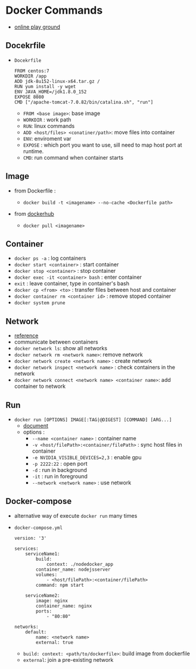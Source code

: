 # Docker Commands

- [online play ground](https://labs.play-with-docker.com/)

## Docekrfile

- `Docekrfile`
    ```
    FROM centos:7
    WORKDIR /app
    ADD jdk-8u152-linux-x64.tar.gz /
    RUN yum install -y wget
    ENV JAVA_HOME=/jdk1.8.0_152
    EXPOSE 8080
    CMD ["/apache-tomcat-7.0.82/bin/catalina.sh", "run"]
    ```

    - `FROM <base image>`: base image
    - `WORKDIR` : work path
    - `RUN`: linux commands
    - `ADD <host/files> <conatiner/path>`: move files into container
    - `ENV`: enviroment var
    - `EXPOSE` : which port you want to use, sill need to map host port at runtime.
    - `CMD`: run command when container starts

## Image 

- from Dockerfile :

    - `docker build -t <imagename> --no-cache <Dockerfile path>`

- from [dockerhub](https://hub.docker.com/)

    - `docker pull <imagename>`

## Container

- `docker ps -a` : log containers
- `docker start <container>` : start container
- `docker stop <container>` : stop container
- `docker exec -it <container> bash` : enter container
- `exit` : leave container, type in container's bash
- `docker cp <from> <to>` : transfer files between host and container
- `docker container rm <container id>` : remove stoped container
- `docker system prune`

## Network

- [reference](./refereneces/docker_network.html)
- communicate between containers
- `docker network ls`: show all networks
- `docker network rm <network name>`: remove network
- `docker network create <network name>` : create network
- `docker network inspect <network name>` : check containers in the network
- `docker network connect <network name> <container name>`: add container to network

## Run

- `docker run [OPTIONS] IMAGE[:TAG|@DIGEST] [COMMAND] [ARG...]`
    - [document](https://docs.docker.com/engine/reference/run/)
    - options :
        - `--name <container name>` : container name
        - `-v <host/filePath>:<container/filePath>` : sync host files in container
        - `-e NVIDIA_VISIBLE_DEVICES=2,3` : enable gpu
        - `-p 2222:22` : open port
        - `-d` : run in background
        - `-it` : run in foreground
        - `--network <network name>` : use network

## Docker-compose

- alternative way of execute `docker run` many times
- `docker-compose.yml`

    ```
    version: '3'

    services:
        serviceName1:
            build:
                context: ./nodedocker_app
            container_name: nodejsserver
            volumes:
                - <host/filePath>:<container/filePath>
            command: npm start

        serviceName2:
            image: nginx
            container_name: nginx
            ports:
                - "80:80"

    networks:
        default:
            name: <network name>
            external: true
    ```

    - `build: context: <path/to/dockerfile>`: build image from dockerfile
    - `external`: join a pre-existing network